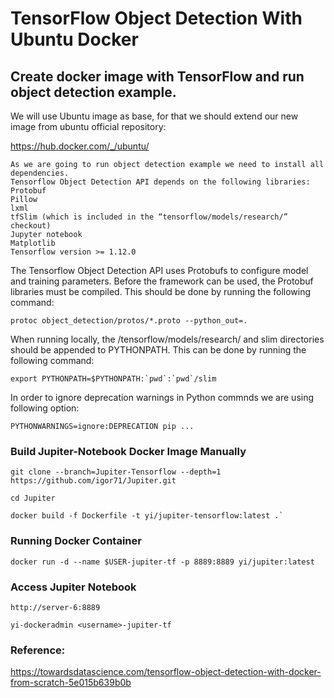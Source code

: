 # TensorFlow Object Detection With Ubuntu Docker

## Create docker image with TensorFlow and run object detection example.

We will use Ubuntu image as base, for that we should extend our new image from ubuntu official repository:

https://hub.docker.com/_/ubuntu/

```
As we are going to run object detection example we need to install all dependencies. 
Tensorflow Object Detection API depends on the following libraries:
Protobuf
Pillow
lxml
tfSlim (which is included in the “tensorflow/models/research/” checkout)
Jupyter notebook
Matplotlib
Tensorflow version >= 1.12.0
```

The Tensorflow Object Detection API uses Protobufs to configure model and training parameters. Before the framework can be used, the Protobuf libraries must be compiled. This should be done by running the following command:

`protoc object_detection/protos/*.proto --python_out=.`

When running locally, the /tensorflow/models/research/ and slim directories should be appended to PYTHONPATH. This can be done by running the following command:
```
export PYTHONPATH=$PYTHONPATH:`pwd`:`pwd`/slim
```

In order to ignore deprecation warnings in Python commnds we are using following option:

`PYTHONWARNINGS=ignore:DEPRECATION pip ...`


### Build Jupiter-Notebook Docker Image Manually
```
git clone --branch=Jupiter-Tensorflow --depth=1 https://github.com/igor71/Jupiter.git

cd Jupiter

docker build -f Dockerfile -t yi/jupiter-tensorflow:latest .`
```

### Running Docker Container
```
docker run -d --name $USER-jupiter-tf -p 8889:8889 yi/jupiter:latest
```

### Access Jupiter Notebook
```
http://server-6:8889

yi-dockeradmin <username>-jupiter-tf
```

### Reference:
https://towardsdatascience.com/tensorflow-object-detection-with-docker-from-scratch-5e015b639b0b
